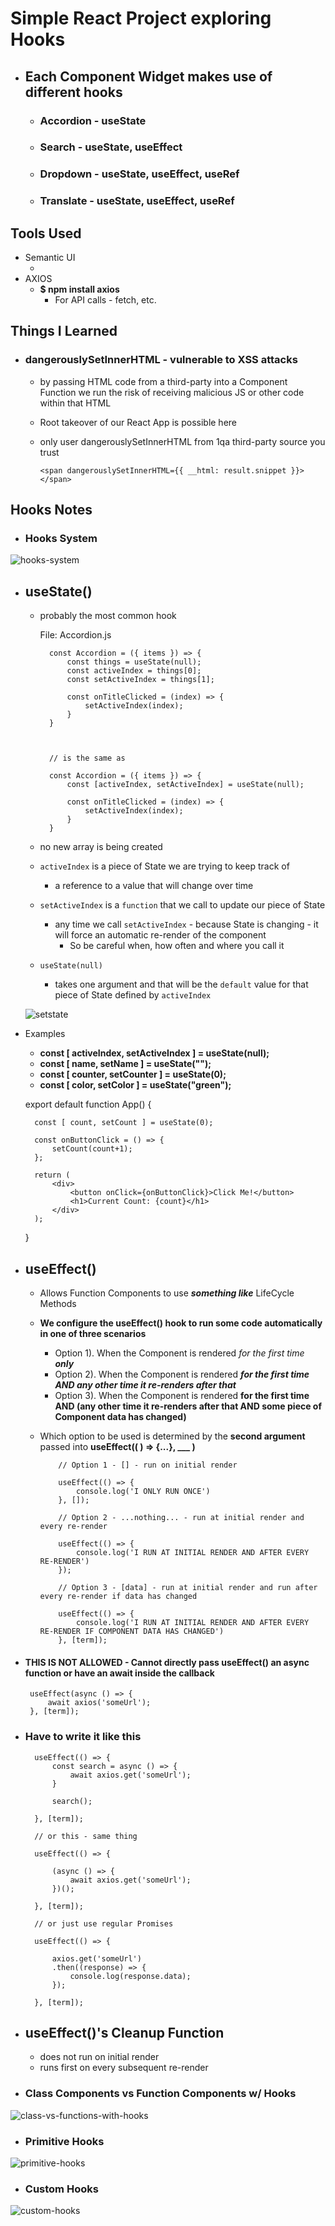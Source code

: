 # Simple React Project exploring Hooks

- ## Each Component Widget makes use of different hooks
    - ### Accordion - **useState**
    - ### Search - **useState, useEffect**
    - ### Dropdown - **useState, useEffect, useRef**
    - ### Translate - **useState, useEffect, useRef**

## Tools Used
- Semantic UI
    - <link rel="stylesheet" href="https://cdnjs.cloudflare.com/ajax/libs/semantic-ui/2.4.1/semantic.min.css" />
- AXIOS
  - **$ npm install axios**
      - For API calls - fetch, etc.

## Things I Learned
- ### dangerouslySetInnerHTML - vulnerable to XSS attacks 
  - by passing HTML code from a third-party into a Component Function we run the risk of receiving malicious JS or other code within that HTML
  - Root takeover of our React App is possible here
  - only user dangerouslySetInnerHTML from 1qa  third-party source you trust
  
        <span dangerouslySetInnerHTML={{ __html: result.snippet }}></span>

## Hooks Notes
- ### Hooks System
![hooks-system](https://github.com/kawgh1/react-widgets/blob/main/diagrams/hooks-system.png)
- ## useState()
    - probably the most common hook
  
        File: Accordion.js

            const Accordion = ({ items }) => {
                const things = useState(null);
                const activeIndex = things[0];
                const setActiveIndex = things[1];

                const onTitleClicked = (index) => {
                    setActiveIndex(index);
                }
            }

      

            // is the same as

            const Accordion = ({ items }) => {
                const [activeIndex, setActiveIndex] = useState(null);

                const onTitleClicked = (index) => {
                    setActiveIndex(index);
                }
            }

            

    - no new array is being created
    - `activeIndex` is a piece of State we are trying to keep track of
        -  a reference to a value that will change over time
   - `setActiveIndex` is a `function` that we call to update our piece of State
       - any time we call `setActiveIndex` - because State is changing - it will force an automatic re-render of the component
           - So be careful when, how often and where you call it
   - `useState(null)`
       - takes one argument and that will be the `default` value for that piece of State defined by `activeIndex`

    ![setstate](https://github.com/kawgh1/react-widgets/blob/main/diagrams/setstate.png)
- Examples
    - **const [ activeIndex, setActiveIndex ] = useState(null);**
    - **const [ name, setName ] = useState("");**
    - **const [ counter, setCounter ] = useState(0);**
    - **const [ color, setColor ] = useState("green");**

    export default function App() {
    
        const [ count, setCount ] = useState(0);
        
        const onButtonClick = () => {
            setCount(count+1);
        };
        
        return (
            <div>
                <button onClick={onButtonClick}>Click Me!</button>
                <h1>Current Count: {count}</h1>
            </div>
        );
    }

- ## useEffect()
  - Allows Function Components to use ***something like*** LifeCycle Methods
  - **We configure the useEffect() hook to run some code automatically in one of three scenarios**
      - Option 1). When the Component is rendered *for the first time* ***only***
      - Option 2). When the Component is rendered ***for the first time AND any other time it re-renders after that***
      - Option 3). When the Component is rendered **for the first time AND (any other time it re-renders after that AND some piece of Component data has changed)**
  - Which option to be used is determined by the **second argument** passed into **useEffect(( ) => {...}, ___ )**


            // Option 1 - [] - run on initial render

            useEffect(() => {
                console.log('I ONLY RUN ONCE')
            }, []);

            // Option 2 - ...nothing... - run at initial render and every re-render

            useEffect(() => {
                console.log('I RUN AT INITIAL RENDER AND AFTER EVERY RE-RENDER')
            });

            // Option 3 - [data] - run at initial render and run after every re-render if data has changed

            useEffect(() => {
                console.log('I RUN AT INITIAL RENDER AND AFTER EVERY RE-RENDER IF COMPONENT DATA HAS CHANGED')
            }, [term]);


 - #### THIS IS NOT ALLOWED - Cannot directly pass useEffect() an **async** function or have an **await** inside the callback
  

        useEffect(async () => {
            await axios('someUrl');
        }, [term]);

- ### Have to write it like this

        useEffect(() => {
            const search = async () => {
                await axios.get('someUrl');
            }

            search();
            
        }, [term]);

        // or this - same thing

        useEffect(() => {
            
            (async () => {
                await axios.get('someUrl');
            })();
            
        }, [term]);

        // or just use regular Promises

        useEffect(() => {
            
            axios.get('someUrl')
            .then((response) => {
                console.log(response.data);
            });
            
        }, [term]);
- ## useEffect()'s Cleanup Function
  - does not run on initial render
  - runs first on every subsequent re-render

- ### Class Components vs Function Components w/ Hooks

![class-vs-functions-with-hooks](https://github.com/kawgh1/react-widgets/blob/main/diagrams/class-vs-functions-with-hooks.png)
- ### Primitive Hooks
![primitive-hooks](https://github.com/kawgh1/react-widgets/blob/main/diagrams/primitive-hooks.png)



- ### Custom Hooks
![custom-hooks](https://github.com/kawgh1/react-widgets/blob/main/diagrams/cutsom-hooks.png)
